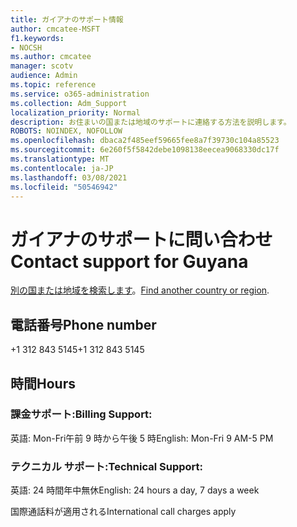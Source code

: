 ```yaml
---
title: ガイアナのサポート情報
author: cmcatee-MSFT
f1.keywords:
- NOCSH
ms.author: cmcatee
manager: scotv
audience: Admin
ms.topic: reference
ms.service: o365-administration
ms.collection: Adm_Support
localization_priority: Normal
description: お住まいの国または地域のサポートに連絡する方法を説明します。
ROBOTS: NOINDEX, NOFOLLOW
ms.openlocfilehash: dbaca2f485eef59665fee8a7f39730c104a85523
ms.sourcegitcommit: 6e260f5f5842debe1098138eecea9068330dc17f
ms.translationtype: MT
ms.contentlocale: ja-JP
ms.lasthandoff: 03/08/2021
ms.locfileid: "50546942"
---
```

# <a name="contact-support-for-guyana"></a><span data-ttu-id="10631-103">ガイアナのサポートに問い合わせ</span><span class="sxs-lookup"><span data-stu-id="10631-103">Contact support for Guyana</span></span>

<span data-ttu-id="10631-104">[別の国または地域を検索します](../contact-support-for-business-products.md)。</span><span class="sxs-lookup"><span data-stu-id="10631-104">[Find another country or region](../contact-support-for-business-products.md).</span></span>

## <a name="phone-number"></a><span data-ttu-id="10631-105">電話番号</span><span class="sxs-lookup"><span data-stu-id="10631-105">Phone number</span></span>
<span data-ttu-id="10631-106">+1 312 843 5145</span><span class="sxs-lookup"><span data-stu-id="10631-106">+1 312 843 5145</span></span>

## <a name="hours"></a><span data-ttu-id="10631-107">時間</span><span class="sxs-lookup"><span data-stu-id="10631-107">Hours</span></span>
### <a name="billing-support"></a><span data-ttu-id="10631-108">課金サポート:</span><span class="sxs-lookup"><span data-stu-id="10631-108">Billing Support:</span></span>

<span data-ttu-id="10631-109">英語: Mon-Fri午前 9 時から午後 5 時</span><span class="sxs-lookup"><span data-stu-id="10631-109">English: Mon-Fri 9 AM-5 PM</span></span>

### <a name="technical-support"></a><span data-ttu-id="10631-110">テクニカル サポート:</span><span class="sxs-lookup"><span data-stu-id="10631-110">Technical Support:</span></span>

<span data-ttu-id="10631-111">英語: 24 時間年中無休</span><span class="sxs-lookup"><span data-stu-id="10631-111">English: 24 hours a day, 7 days a week</span></span>

<span data-ttu-id="10631-112">国際通話料が適用される</span><span class="sxs-lookup"><span data-stu-id="10631-112">International call charges apply</span></span>
